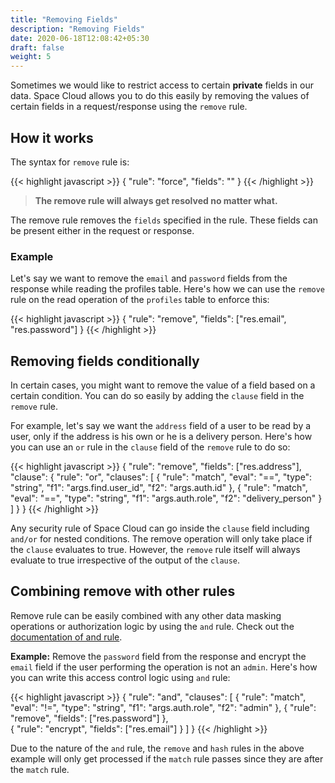 ```yaml
---
title: "Removing Fields"
description: "Removing Fields"
date: 2020-06-18T12:08:42+05:30
draft: false
weight: 5
---
```


Sometimes we would like to restrict access to certain **private** fields in our data. Space Cloud allows you to do this easily by removing the values of certain fields in a request/response using the `remove` rule.

## How it works

The syntax for `remove` rule is:

{{< highlight javascript >}}
{
  "rule": "force",
  "fields": "<array-of-fields>"
}
{{< /highlight >}}

> **The remove rule will always get resolved no matter what.**

The remove rule removes the `fields` specified in the rule. These fields can be present either in the request or response. 

### Example

Let's say we want to remove the `email` and `password` fields from the response while reading the profiles table. Here's how we can use the `remove` rule on the read operation of the `profiles` table to enforce this:

{{< highlight javascript >}}
{
  "rule": "remove",
  "fields": ["res.email", "res.password"]
}
{{< /highlight >}}

## Removing fields conditionally

In certain cases, you might want to remove the value of a field based on a certain condition. You can do so easily by adding the `clause` field in the `remove` rule. 

For example, let's say we want the `address` field of a user to be read by a user, only if the address is his own or he is a delivery person. Here's how you can use an `or` rule in the `clause` field of the `remove` rule to do so:

{{< highlight javascript >}}
{
  "rule": "remove",
  "fields": ["res.address"],
  "clause": {
    "rule": "or",
    "clauses": [
      {
        "rule": "match",
        "eval": "==",
        "type": "string",
        "f1": "args.find.user_id",
        "f2": "args.auth.id"
      },
      {
        "rule": "match",
        "eval": "==",
        "type": "string",
        "f1": "args.auth.role",
        "f2": "delivery_person"
      }      
    ]
  }
}
{{< /highlight >}}

Any security rule of Space Cloud can go inside the `clause` field including `and/or` for nested conditions. The remove operation will only take place if the `clause` evaluates to true. However, the `remove` rule itself will always evaluate to true irrespective of the output of the `clause`.

## Combining remove with other rules

Remove rule can be easily combined with any other data masking operations or authorization logic by using the `and` rule. Check out the [documentation of and rule]().

**Example:** Remove the `password` field from the response and encrypt the `email` field if the user performing the operation is not an `admin`. Here's how you can write this access control logic using `and` rule:

{{< highlight javascript >}}
{
  "rule": "and",
  "clauses": [
    {
    "rule": "match",
    "eval": "!=",
    "type": "string",
    "f1": "args.auth.role",
    "f2": "admin" 
    },
    {
      "rule": "remove",
      "fields": ["res.password"]
    },    
    {
      "rule": "encrypt",
      "fields": ["res.email"]
    }
  ]
}
{{< /highlight >}}

Due to the nature of the `and` rule, the `remove` and `hash` rules in the above example will only get processed if the `match` rule passes since they are after the `match` rule.
